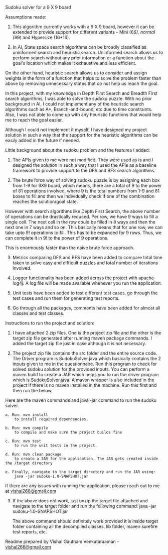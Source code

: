 Sudoku solver for a 9 X 9 board

Assumptions made:

1. This algorithm currently works with a 9 X 9 board, however it can be extended to provide support for different variants - Mini (6*6), normal (9*9) and Hypersize (16*16).

2. In AI, State space search algorithms can be broadly classified as uninformed search and heuristic search.
Uninformed search allows us to perform search without any prior information or a function about the goal's location which makes it exhaustive and less efficient.

On the other hand, heuristic search allows us to consider and assign weights in the form of a function that helps to solve the problem faster than above by removing unnecessary
states that do not help us reach the goal.

In this project, with my knowledge in Depth First Search and Breadth First search algorithms, I was able to solve the sudoku puzzle.
With no prior background in AI, I could not implement any of the heuristic search algorithms such as A*, Branch-and-bound, etc due to time constraints. Also, I was not able to
come up with any heuristic functions that would help me to reach the goal easier.

Although I could not implement it myself, I have designed my project solution in such a way that the support for the heuristic algorithms can be easily added in the future if needed.

Little background about the sudoku problem and the features I added:

1. The APIs given to me were not modified. They were used as is and I designed the solution in such a way that I used the APIs as a baseline framework to provide support to 
the DFS and BFS search algorithms.

2. The brute force way of solving sudoku puzzle is by assigning each box from 1-9 for 9X9 board, which means, there are a total of 9 to the power of 81 operations involved,
where 9 is the total numbers from 1-9 and 81 boxes to fill and then we individually check if one of the combination reaches the solution/goal state.

However with search algorithms like Depth First Search, the above number of operations can be drastically reduced.
Per row, we have 9 ways to fill a single cell. The next cell in the row could be filled in 8 ways and then the next one in 7 ways and so on.
This basically means that for one row, we can take upto 9! operations to fill. This has to be expanded for 9 rows. Thus, we can complete it in 9! to the power of 9 operations.

This is enormously faster than the naive brute force approach.

3. Metrics comparing DFS and BFS have been added to compare total time taken to solve easy and difficult puzzles and total number of iterations involved.

4. Logger functionality has been added across the project with apache-log4j. A log file will be made available whenever you run the application.

5. Unit tests have been added to test different test cases, go through the test cases and run them for generating test reports.

6. Go through all the packages, comments have been added for almost all classes and test classes.

Instructions to run the project and solution:

1. I have attached 2 zip files. One is the project zip file and the other is the target zip file generated after running maven package commands.
I added the target zip file just in case although it is not necessary.

2. The project zip file contains the src folder and the entire source code. The Driver program is SudokuSolver.java which basically contains the 2 inputs given to me
in the questionnaire. Run this program to check for solved sudoku solution for the provided inputs.
You can perform a maven build to create a JAR which helps you to run the driver program which is SudokuSolver.java. A maven wrapper is also included in the project
if there is no maven installed in the machine. Run this first and then run the below.

Here are the maven commands and java -jar command to run the sudoku solver.

	a. Run: mvn install
		to install required dependencies.

	b. Run: mvn compile
		to compile and make sure the project builds fine

	c. Run: mvn test
		to run the unit tests in the project.

	d. Run: mvn clean package
		to create a JAR for the application. The JAR gets created inside the /target directory

	e. Finally, navigate to the target directory and run the JAR using:
		java -jar sudoku-1.0-SNAPSHOT.jar
	
If there are any issues with running the application, please reach out to me at vishal266@gmail.com

3. If the above does not work, just unzip the target file attached and navigate to the target folder and run the following command:
	java -jar sudoku-1.0-SNAPSHOT.jar
	
	The above command should definitely work provided it is inside target folder containing all the decompiled classes, lib folder, maven surefire test reports, etc.
	

Readme prepared by Vishal Gautham Venkataraaman - vishal266@gmail.com	
